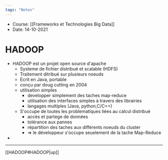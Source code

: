 ```yaml
---
tags: "Notes"
---
```


* Course: [[Frameworks et Technologies Big Data]]
* Date: 14-10-2021 


# HADOOP
* HADOOP est un projet open source d'apache
	* Systeme de fichier distribué et scalable (HDFS)
	* Traitement ditribué sur plusieurs noeuds 
	* Ecrit en Java, portable 
	* conçu par doug cutting en 2004
	* utilisation simples 
		* developper simplement des taches map-reduce
		* utilisation des interfaces simples à travers des librairies 
		* langages multiples (Java, python,C/C++)
	* S'occupe de toutes les problematiques liées au calcul distribué 
		* accès et partege de données 
		* tolérance aux pannes 
		* répartition des taches aux différents noeuds du cluster 
		* => le développeur s'occupe seuelement de la tache Map-Reduce
* 

---
[[HADOOP#HADOOP|up]]